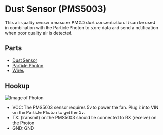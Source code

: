 # Dust Sensor (PMS5003)

This air quality sensor measures PM2.5 dust concentration. It can be used in combination with the Particle Photon to store data and send a notification when poor quality air is detected.

## Parts

- [Dust Sensor](https://www.adafruit.com/product/3686)
- [Particle Photon](https://www.adafruit.com/product/2721)
- [Wires](https://www.adafruit.com/product/758)

## Hookup

![Image of Photon](https://octodex.github.com/images/yaktocat.png)

- VCC: The PMS5003 sensor requires 5v to power the fan. Plug it into VIN on the Particle Photon to get the 5v.
- TX: (transmit) on the PMS5003 should be connected to RX (receive) on the Photon
- GND: GND
